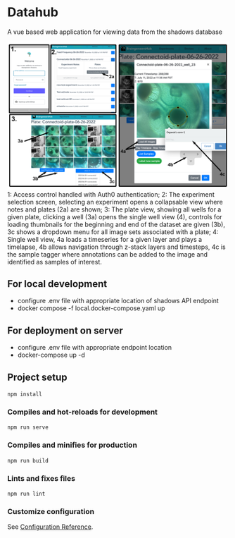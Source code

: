 # Datahub
A vue based web application for viewing data from the shadows database

![Datahub](README_assets/detailed-website.jpg)
1: Access control handled with Auth0 authentication; 2: The experiment selection screen, selecting an experiment opens a collapsable view where notes and plates (2a) are shown; 3: The plate view, showing all wells for a given plate, clicking a well (3a) opens the single well view (4), controls for loading thumbnails for the beginning and end of the dataset are given (3b), 3c shows a dropdown menu for all image sets associated with a plate; 4: Single well view, 4a loads a timeseries for a given layer and plays a timelapse, 4b allows navigation through z-stack layers and timesteps, 4c is the sample tagger where annotations can be added to the image and identified as samples of interest.

## For local development
- configure .env file with appropriate location of shadows API endpoint
- docker compose -f local.docker-compose.yaml up

##  For deployment on server
- configure .env file with appropriate endpoint location
- docker-compose up -d


## Project setup
```
npm install
```

### Compiles and hot-reloads for development
```
npm run serve
```

### Compiles and minifies for production
```
npm run build
```

### Lints and fixes files
```
npm run lint
```

### Customize configuration
See [Configuration Reference](https://cli.vuejs.org/config/).
